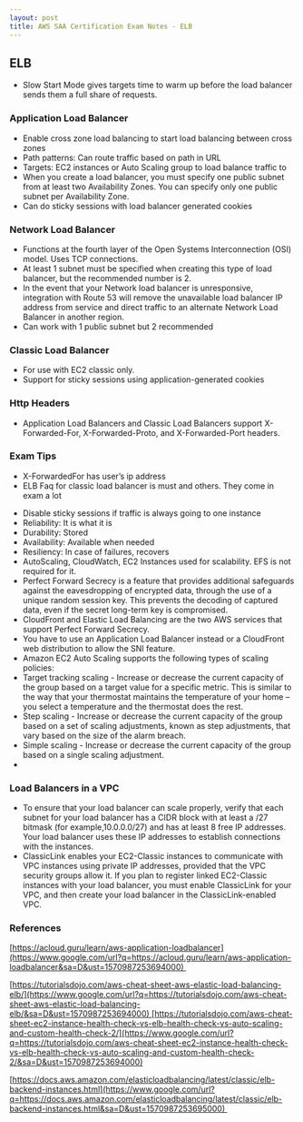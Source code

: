 ```yaml
---
layout: post
title: AWS SAA Certification Exam Notes - ELB
---
```


## ELB

  - Slow Start Mode gives targets time to
    warm up before the load balancer sends them a full share of
    requests.

### Application Load Balancer

  - Enable cross zone load balancing to start load
    balancing between cross zones
  - Path patterns: Can route traffic based on path in
    URL
  - Targets: EC2 instances or Auto Scaling group to
    load balance traffic to
  - When you create a load balancer, you must specify
    one public subnet from at least two Availability Zones. You can
    specify only one public subnet per Availability Zone.
  - Can do sticky sessions with load balancer generated
    cookies

### Network Load Balancer

  - Functions at the fourth
    layer of the Open Systems Interconnection
    (OSI) model. Uses TCP connections.
  - At least 1 subnet must be specified when creating
    this type of load balancer, but the recommended number is 2.
  - In the event that your Network load balancer is
    unresponsive, integration with Route 53 will remove the unavailable
    load balancer IP address from service and direct traffic to an
    alternate Network Load Balancer in another region.
  - Can work with 1 public subnet but 2 recommended

### Classic Load Balancer

  - For use with EC2 classic only.
  - Support for sticky sessions using
    application-generated cookies

### Http Headers

  - Application Load Balancers and Classic Load Balancers support
    X-Forwarded-For,
    X-Forwarded-Proto, and
    X-Forwarded-Port headers.



### Exam Tips

  - X-ForwardedFor has user’s ip address
  - ELB Faq for classic load balancer is must and
    others. They come in exam a lot

<!-- end list -->

  - Disable sticky sessions if traffic is always going
    to one instance
  - Reliability: It is what it is
  - Durability: Stored
  - Availability: Available when needed
  - Resiliency: In case of failures, recovers
  - AutoScaling, CloudWatch, EC2 Instances used for
    scalability. EFS is not required for it.
  - Perfect Forward Secrecy is a feature that provides
    additional safeguards against the eavesdropping of encrypted data,
    through the use of a unique random session key. This prevents the
    decoding of captured data, even if the secret long-term key is
    compromised.
  - CloudFront and Elastic Load Balancing are the two
    AWS services that support Perfect Forward Secrecy.
  - You have to use an Application Load Balancer
    instead or a CloudFront web distribution to allow the SNI
    feature.
  - Amazon EC2 Auto Scaling supports the following
    types of scaling policies:
  - Target tracking scaling -
    Increase or decrease the current capacity of
    the group based on a target value for a specific metric. This is
    similar to the way that your thermostat maintains the temperature of
    your home – you select a temperature and the thermostat does the
    rest.
  - Step scaling - Increase or decrease
    the current capacity of the group based on a set of scaling
    adjustments, known as step
    adjustments, that vary based on the size of
    the alarm breach.
  - Simple scaling - Increase
    or decrease the current capacity of the group based on a single
    scaling adjustment.
  - 

### Load Balancers in a VPC

  - To ensure that your load balancer can scale
    properly, verify that each subnet for your load balancer has a CIDR
    block with at least a /27 bitmask (for example,10.0.0.0/27) and has
    at least 8 free IP addresses. Your load balancer uses these IP
    addresses to establish connections with the instances.
  - ClassicLink enables your EC2-Classic instances to communicate
    with VPC instances using private IP addresses, provided that the VPC
    security groups allow it. If you plan to register linked EC2-Classic
    instances with your load balancer, you must enable ClassicLink for
    your VPC, and then create your load balancer in the
    ClassicLink-enabled VPC.

### References

[https://acloud.guru/learn/aws-application-loadbalancer](https://www.google.com/url?q=https://acloud.guru/learn/aws-application-loadbalancer&sa=D&ust=1570987253694000) 

[https://tutorialsdojo.com/aws-cheat-sheet-aws-elastic-load-balancing-elb/](https://www.google.com/url?q=https://tutorialsdojo.com/aws-cheat-sheet-aws-elastic-load-balancing-elb/&sa=D&ust=1570987253694000) [https://tutorialsdojo.com/aws-cheat-sheet-ec2-instance-health-check-vs-elb-health-check-vs-auto-scaling-and-custom-health-check-2/](https://www.google.com/url?q=https://tutorialsdojo.com/aws-cheat-sheet-ec2-instance-health-check-vs-elb-health-check-vs-auto-scaling-and-custom-health-check-2/&sa=D&ust=1570987253694000)

[https://docs.aws.amazon.com/elasticloadbalancing/latest/classic/elb-backend-instances.html](https://www.google.com/url?q=https://docs.aws.amazon.com/elasticloadbalancing/latest/classic/elb-backend-instances.html&sa=D&ust=1570987253695000) 
